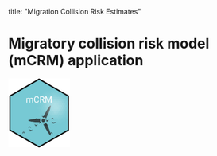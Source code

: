 title: "Migration Collision Risk Estimates"

# Migratory collision risk model (mCRM) application

<!-- badges: start -->
<img src='images/hexSticker.png' align="left" height="139" />
<!-- badges: end -->
